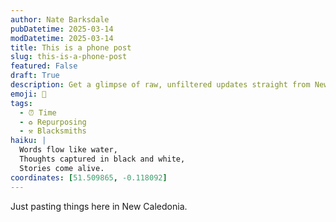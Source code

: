 ```yaml
---
author: Nate Barksdale
pubDatetime: 2025-03-14
modDatetime: 2025-03-14
title: This is a phone post
slug: this-is-a-phone-post
featured: False
draft: True
description: Get a glimpse of raw, unfiltered updates straight from New Caledonia. Discover what's happening now through quick, on-the-go phone postings.
emoji: 📝
tags:
  - ⏰ Time
  - ♻️ Repurposing
  - ⚒️ Blacksmiths
haiku: |
  Words flow like water,
  Thoughts captured in black and white,
  Stories come alive.
coordinates: [51.509865, -0.118092]
---
```


Just pasting things here in New Caledonia.
